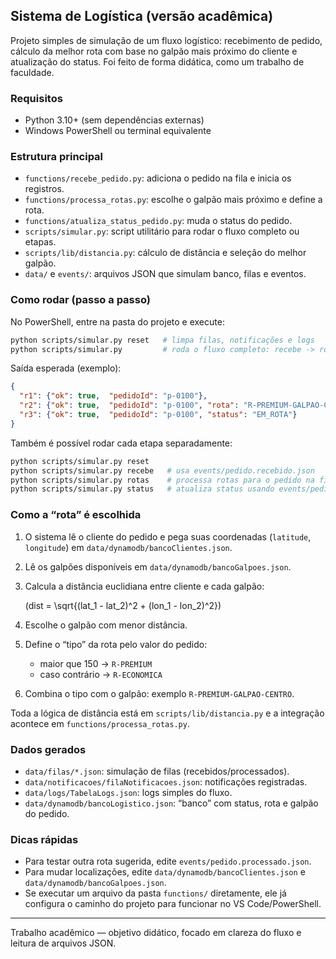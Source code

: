 ## Sistema de Logística (versão acadêmica)

Projeto simples de simulação de um fluxo logístico: recebimento de pedido, cálculo da melhor rota com base no galpão mais próximo do cliente e atualização do status. Foi feito de forma didática, como um trabalho de faculdade.

### Requisitos
- Python 3.10+ (sem dependências externas)
- Windows PowerShell ou terminal equivalente

### Estrutura principal
- `functions/recebe_pedido.py`: adiciona o pedido na fila e inicia os registros.
- `functions/processa_rotas.py`: escolhe o galpão mais próximo e define a rota.
- `functions/atualiza_status_pedido.py`: muda o status do pedido.
- `scripts/simular.py`: script utilitário para rodar o fluxo completo ou etapas.
- `scripts/lib/distancia.py`: cálculo de distância e seleção do melhor galpão.
- `data/` e `events/`: arquivos JSON que simulam banco, filas e eventos.

### Como rodar (passo a passo)
No PowerShell, entre na pasta do projeto e execute:

```bash
python scripts/simular.py reset   # limpa filas, notificações e logs
python scripts/simular.py         # roda o fluxo completo: recebe -> rotas -> status
```

Saída esperada (exemplo):

```json
{
  "r1": {"ok": true,  "pedidoId": "p-0100"},
  "r2": {"ok": true,  "pedidoId": "p-0100", "rota": "R-PREMIUM-GALPAO-CENTRO"},
  "r3": {"ok": true,  "pedidoId": "p-0100", "status": "EM_ROTA"}
}
```

Também é possível rodar cada etapa separadamente:

```bash
python scripts/simular.py reset
python scripts/simular.py recebe   # usa events/pedido.recebido.json
python scripts/simular.py rotas    # processa rotas para o pedido na fila
python scripts/simular.py status   # atualiza status usando events/pedido.status.json
```

### Como a “rota” é escolhida
1. O sistema lê o cliente do pedido e pega suas coordenadas (`latitude`, `longitude`) em `data/dynamodb/bancoClientes.json`.
2. Lê os galpões disponíveis em `data/dynamodb/bancoGalpoes.json`.
3. Calcula a distância euclidiana entre cliente e cada galpão:

   \(dist = \sqrt{(lat_1 - lat_2)^2 + (lon_1 - lon_2)^2}\)

4. Escolhe o galpão com menor distância.
5. Define o “tipo” da rota pelo valor do pedido:
   - maior que 150 → `R-PREMIUM`
   - caso contrário → `R-ECONOMICA`
6. Combina o tipo com o galpão: exemplo `R-PREMIUM-GALPAO-CENTRO`.

Toda a lógica de distância está em `scripts/lib/distancia.py` e a integração acontece em `functions/processa_rotas.py`.

### Dados gerados
- `data/filas/*.json`: simulação de filas (recebidos/processados).
- `data/notificacoes/filaNotificacoes.json`: notificações registradas.
- `data/logs/TabelaLogs.json`: logs simples do fluxo.
- `data/dynamodb/bancoLogistico.json`: “banco” com status, rota e galpão do pedido.

### Dicas rápidas
- Para testar outra rota sugerida, edite `events/pedido.processado.json`.
- Para mudar localizações, edite `data/dynamodb/bancoClientes.json` e `data/dynamodb/bancoGalpoes.json`.
- Se executar um arquivo da pasta `functions/` diretamente, ele já configura o caminho do projeto para funcionar no VS Code/PowerShell.

---
Trabalho acadêmico — objetivo didático, focado em clareza do fluxo e leitura de arquivos JSON.


